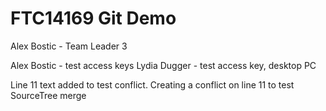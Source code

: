 
# FTC14169 Git Demo
Alex Bostic - Team Leader 3




Alex Bostic - test access keys
Lydia Dugger - test access key, desktop PC


Line 11 text added to test conflict.
Creating a conflict on line 11 to test SourceTree merge

